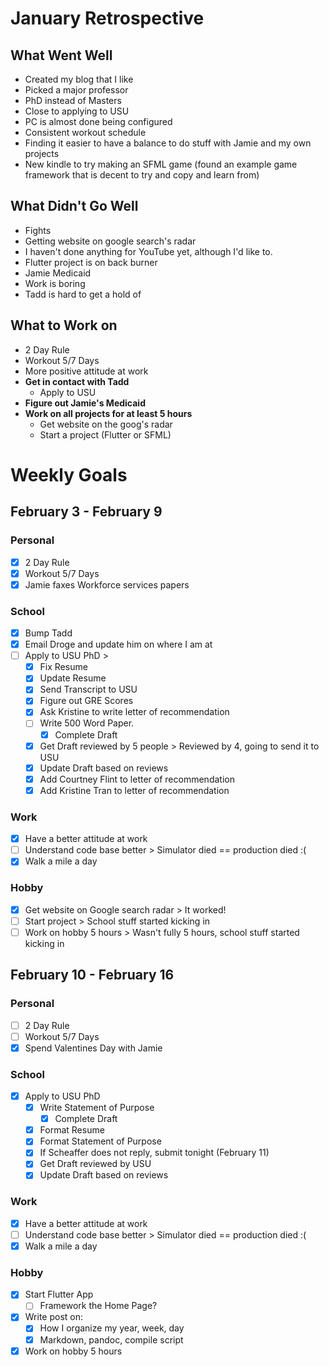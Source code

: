 # January Retrospective
## What Went Well
* Created my blog that I like
* Picked a major professor
* PhD instead of Masters
* Close to applying to USU
* PC is almost done being configured
* Consistent workout schedule
* Finding it easier to have a balance to do stuff with Jamie and my own projects
* New kindle to try making an SFML game (found an example game framework that is decent to try and copy and learn from)

## What Didn't Go Well
* Fights
* Getting website on google search's radar
* I haven't done anything for YouTube yet, although I'd like to.
* Flutter project is on back burner
* Jamie Medicaid
* Work is boring
* Tadd is hard to get a hold of

## What to Work on
* 2 Day Rule
* Workout 5/7 Days
* More positive attitude at work
* **Get in contact with Tadd**
	* Apply to USU 
* **Figure out Jamie's Medicaid**
* **Work on all projects for at least 5 hours**
	* Get website on the goog's radar
	* Start a project (Flutter or SFML)
	
# Weekly Goals

## February 3 - February 9 
### Personal
- [X] 2 Day Rule
- [X] Workout 5/7 Days
- [X] Jamie faxes Workforce services papers

### School
- [X] Bump Tadd
- [X] Email Droge and update him on where I am at
- [ ] Apply to USU PhD > 
    - [X] Fix Resume
    - [X] Update Resume
    - [X] Send Transcript to USU
    - [X] Figure out GRE Scores
    - [X] Ask Kristine to write letter of recommendation
    - [ ] Write 500 Word Paper. 
    	- [X] Complete Draft
	- [X] Get Draft reviewed by 5 people > Reviewed by 4, going to send it to USU
	- [X] Update Draft based on reviews
    - [X] Add Courtney Flint to letter of recommendation
    - [X] Add Kristine Tran to letter of recommendation

### Work
- [X] Have a better attitude at work
- [ ] Understand code base better > Simulator died == production died :(
- [X] Walk a mile a day

### Hobby
- [X] Get website on Google search radar > It worked!
- [ ] Start project > School stuff started kicking in
- [ ] Work on hobby 5 hours > Wasn't fully 5 hours, school stuff started kicking in

## February 10 - February 16 
### Personal
- [ ] 2 Day Rule
- [ ] Workout 5/7 Days
- [X] Spend Valentines Day with Jamie

### School
- [X] Apply to USU PhD
    - [X] Write Statement of Purpose
    	- [X] Complete Draft
	- [X] Format Resume
	- [X] Format Statement of Purpose
	- [X] If Scheaffer does not reply, submit tonight (February 11)
	- [X] Get Draft reviewed by USU
	- [X] Update Draft based on reviews

### Work
- [X] Have a better attitude at work
- [ ] Understand code base better > Simulator died == production died :(
- [X] Walk a mile a day

### Hobby
- [X] Start Flutter App
	- [ ] Framework the Home Page?
- [X] Write post on: 
	- [X] How I organize my year, week, day 
	- [X] Markdown, pandoc, compile script
- [X] Work on hobby 5 hours
